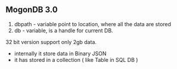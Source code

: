 
## MogonDB 3.0

 1. dbpath - variable point to location, where all the data are stored
 2. db - variable, is a handle for current DB.

32 bit version support only 2gb data. 
* internally it store data in Binary JSON
* it has stored in a collection ( like Table in SQL DB )